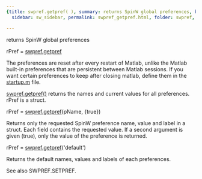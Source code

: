 ```yaml
---
{title: swpref.getpref( ), summary: returns SpinW global preferences, keywords: sample,
  sidebar: sw_sidebar, permalink: swpref_getpref.html, folder: swpref, mathjax: 'true'}

---
```

returns SpinW global preferences
 
rPref = [swpref.getpref](swpref_getpref.html)
 
The preferences are reset after every restart of Matlab, unlike the
Matlab built-in preferences that are persistent between Matlab sessions.
If you want certain preferences to keep after closing matlab, define them
in the <a href="matlab:edit('startup.m')">startup.m</a> file.
 
[swpref.getpref()](swpref_getpref.html) returns the names and current values for all
preferences. rPref is a struct.
 
rPref = [swpref.getpref](swpref_getpref.html)(pName, {true})
 
Returns only the requested SpinW preference name, value and label in a
struct. Each field contains the requested value. If a second argument is
given (true), only the value of the preference is returned.
 
rPref = [swpref.getpref](swpref_getpref.html)('default')
 
Returns the default names, values and labels of each preferences.
 
See also SWPREF.SETPREF.

